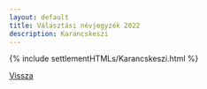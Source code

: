 ```yaml
---
layout: default
title: Választási névjegyzék 2022
description: Karancskeszi
---
```


{% include settlementHTMLs/Karancskeszi.html %}

[Vissza](../)